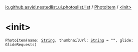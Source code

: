 [io.github.asvid.nestedlist.ui.photoslist.list](../index.md) / [PhotoItem](index.md) / [&lt;init&gt;](./-init-.md)

# &lt;init&gt;

`PhotoItem(name: `[`String`](https://kotlinlang.org/api/latest/jvm/stdlib/kotlin/-string/index.html)`, thumbnailUrl: `[`String`](https://kotlinlang.org/api/latest/jvm/stdlib/kotlin/-string/index.html)` = "", glide: GlideRequests)`
